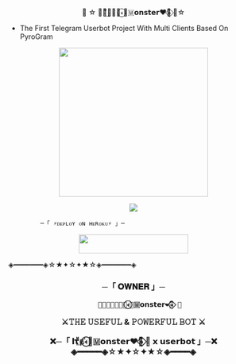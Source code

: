 

<p align="center">◉ ☆ 𝐈𝛕ᷟ͢𝚣⃪ꙴ𐎓⃝🌺🇲𝗼𝗻𝘀𝘁𝗲𝗿❤‍🔥⃟⃚⃐ 🌿☆ </p>

- The First Telegram Userbot Project With Multi Clients Based On PyroGram

<p align="center"><a href="https://t.me/Monster_Bot_Store"><img src="https://graph.org/file/a5b4f18770caacd1cdc7c.jpg" width="300"></a></p>
<p align="center">
    <a href="https://www.python.org/" alt="made-with-python"> <img src="https://img.shields.io/badge/Made%20with-Python-black.svg?style=flat-square&logo=python&logoColor=blue&color=red" /></a>
            
             ─「 ⚡ᴅᴇᴩʟᴏʏ ᴏɴ ʜᴇʀᴏᴋᴜ⚡ 」─

<p align="center"><a href="http://dashboard.heroku.com/new?template=https://github.com/SaiDictator/killer-Ub-Bot2.5"> <img src="https://img.shields.io/badge/Deploy%20On%20Heroku-pink?style=for-the-badge&logo=heroku" width="220" height="38.45"/></a></p>

 ◈━━━━━━━◈☆★✦☆✦★☆◈━━━━━━━◈ 
 <h3 align="center"> 
     ─「 𝐎𝐖𝐍𝐄𝐑 」─ 
  
       𝐈𝛕ᷟ͢𝚣⃪ꙴ𐎓⃝🌺🇲𝗼𝗻𝘀𝘁𝗲𝗿❤‍🔥⃟⃚⃐ 🌿
  
 ⚔️𝚃𝙷𝙴 𝚄𝚂𝙴𝙵𝚄𝙻 & 𝙿𝙾𝚆𝙴𝚁𝙵𝚄𝙻 𝙱𝙾𝚃 ⚔️  
  
 ❌─「 𝐈𝛕ᷟ͢𝚣⃪ꙴ𐎓⃝🌺🇲𝗼𝗻𝘀𝘁𝗲𝗿❤‍🔥⃟⃚⃐ 🌿 𝘅 𝘂𝘀𝗲𝗿𝗯𝗼𝘁 」─❌</b> ◈━━━━━◈☆★✦☆✦★☆◈━━━━◈ 
